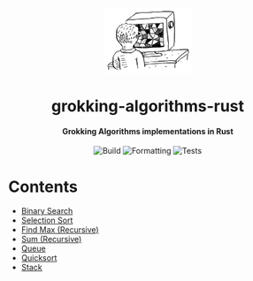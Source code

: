 <div>
  <div align="center" style="display: block; text-align: center;">
    <img src="./assets/artwork.png" height="120" />
  </div>
  <h1 align="center">grokking-algorithms-rust</h1>
  <h4 align="center">
    Grokking Algorithms implementations in Rust
  </h4>
</div>

<div align="center">

  ![Build](https://github.com/EstebanBorai/grokking-algorithms-rust/workflows/build/badge.svg)
  ![Formatting](https://github.com/EstebanBorai/grokking-algorithms-rust/workflows/fmt/badge.svg)
  ![Tests](https://github.com/EstebanBorai/grokking-algorithms-rust/workflows/tests/badge.svg)

</div>

# Contents

- [Binary Search](./src/binary_search.rs)
- [Selection Sort](./src/selection_sort.rs)
- [Find Max (Recursive)](./src/find_max_recursive.rs)
- [Sum (Recursive)](./src/sum_recursive.rs)
- [Queue](./src/queue.rs)
- [Quicksort](./src/quicksort.rs)
- [Stack](./src/stack.rs)
